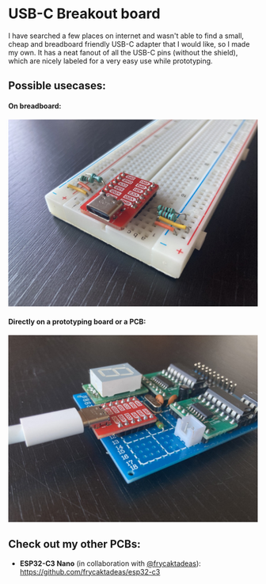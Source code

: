 # USB-C Breakout board

I have searched a few places on internet and wasn't able to find a small, cheap and breadboard friendly USB-C adapter that I would like, so I made my own.
It has a neat fanout of all the USB-C pins (without the shield), which are nicely labeled for a very easy use while prototyping.

## Possible usecases:
#### On breadboard:
![Preview](docs/breakout-breadboard.jpeg "Breadboard use")

#### Directly on a prototyping board or a PCB:
![Preview](docs/breakout-in-use.jpeg "On PCB")

## Check out my other PCBs:

- **ESP32-C3 Nano** (in collaboration with [@frycaktadeas](https://github.com/frycaktadeas/)): https://github.com/frycaktadeas/esp32-c3
